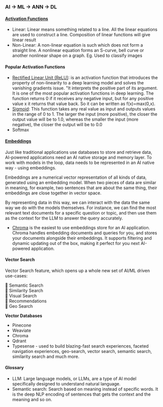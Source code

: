 ### AI -> ML -> ANN -> DL

#### [Activation Functions](https://www.v7labs.com/blog/neural-networks-activation-functions)
- Linear: Linear means something related to a line. All the linear equations are used to construct a line. Composition of linear functions will give linear result
- Non-Linear: A non-linear equation is such which does not form a straight line. 	A nonlinear equation forms an S-curve, bell curve or another nonlinear shape on a graph. Eg. Used to classify images

#### Popular Activation Functions
- [Rectified Linear Unit (ReLU)](https://www.kaggle.com/code/dansbecker/rectified-linear-units-relu-in-deep-learning/notebook): is an activation function that introduces the property of non-linearity to a deep learning model and solves the vanishing gradients issue. "It interprets the positive part of its argument. It is one of the most popular activation functions in deep learning. The function returns 0 if it receives any negative input, but for any positive value  x
  it returns that value back. So it can be written as f(x)=max(0,x).
- [Sigmoid](): This function takes any real value as input and outputs values in the range of 0 to 1.  The larger the input (more positive), the closer the output value will be to 1.0, whereas the smaller the input (more negative), the closer the output will be to 0.0
- Softmax
  
#### [Embeddings](https://blog.replit.com/chroma)
Just like traditional applications use databases to store and retrieve data, AI-powered applications need an AI native storage and memory layer. To work with models in the loop, data needs to be represented in an AI native way - using embeddings.

Embeddings are a numerical vector representation of all kinds of data, generated using an embedding model. When two pieces of data are similar in meaning, for example, two sentences that are about the same thing, their embeddings are close together in vector space.

By representing data in this way, we can interact with the data the same way we do with the models themselves. For instance, we can find the most relevant text documents for a specific question or topic, and then use them as the context for the LLM to answer the query accurately.

 - [Chroma](https://www.trychroma.com/) is the easiest to use embeddings store for an AI application. Chroma handles embedding documents and queries for you, and stores your documents alongside their embeddings. It supports filtering and dynamic updating out of the box, making it perfect for you next AI-powered application.

#### Vector Search
Vector Search feature, which opens up a whole new set of AI/ML driven use-cases:

🌟 Semantic Search  
🌟 Similarity Search  
🌟 Visual Search  
🌟 Recommendations  
🌟 Geo Search  

**Vector Databases**

- Pinecone
- Weaviate
- Chroma
- Qdrant
- Typesense - used to build blazing-fast search experiences, faceted navigation experiences, geo-search, vector search, semantic search, similarity search and much more.

#### Glossary
 - LLM: Large language models, or LLMs, are a type of AI model specifically designed to understand natural language.
 - Semantic search: Search based on meaning instead of specific words. It is the deep NLP encoding of sentences that gets the context and the meaning and so on.
